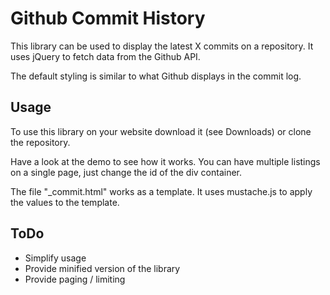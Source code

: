 Github Commit History
=====================

This library can be used to display the latest X commits on a repository. It uses jQuery to fetch data from the Github API. 

The default styling is similar to what Github displays in the commit log. 


Usage
-----

To use this library on your website download it (see Downloads) or clone the repository.

Have a look at the demo to see how it works. You can have multiple listings on a single page, just change the id of the div container. 

The file "_commit.html" works as a template. It uses mustache.js to apply the values to the template.


ToDo
----

* Simplify usage
* Provide minified version of the library
* Provide paging / limiting